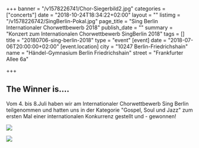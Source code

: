 +++
banner = "/v1578226741/Chor-Siegerbild2.jpg"
categories = ["concerts"]
date = "2018-10-24T18:34:22+02:00"
layout = ""
listimg = "/v1578226742/SingBerlin-Pokal.jpg"
page_title = "Sing Berlin Internationaler Chorwettbewerb 2018"
publish_date = ""
summary = "Konzert zum Internationalen Chorwettbewerb SingBerlin 2018"
tags = []
title = "20180706-sing-berlin-2018"
type = "event"
[event]
date = "2018-07-06T20:00:00+02:00"
[event.location]
city = "10247 Berlin-Friedrichshain"
name = "Händel-Gymnasium Berlin Friedrichshain"
street = "Frankfurter Allee 6a"

+++
## The Winner is....

Vom 4. bis 8.Juli haben wir am Internationaler Chorwettbewerb Sing Berlin teilgenommen und hatten uns in der Kategorie "Gospel, Soul und Jazz" zum ersten Mal einer internationalen Konkurrenz gestellt und - gewonnen!

![](https://res.cloudinary.com/ways-choir/image/upload/v1578226742/Chorauftritt-13.jpg)

![](https://res.cloudinary.com/ways-choir/image/upload/v1578226742/SingBerlin-Urkunde.jpg)